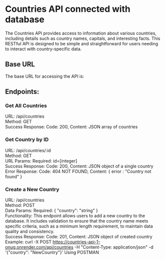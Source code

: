 
# Countries API connected with database


The Countries API provides access to information about various countries, including details such as country names, capitals, and interesting facts. This RESTful API is designed to be simple and straightforward for users needing to interact with country-specific data.

## Base URL
The base URL for accessing the API is:


## Endpoints:
### Get All Countries
URL: /api/countries  
Method: GET  
Success Response: Code: 200, Content: JSON array of countries  


### Get Country by ID
URL: /api/countries/:id  
Method: GET  
URL Params: Required: id=[integer]  
Success Response: Code: 200, Content: JSON object of a single country  
Error Response: Code: 404 NOT FOUND, Content: { error : "Country not found" }  


### Create a New Country
URL: /api/countries  
Method: POST  
Data Params: Required: { "country": "string" }  
Functionality: This endpoint allows users to add a new country to the database. It includes validation to ensure that the country name meets specific criteria, such as a minimum length requirement, to maintain data quality and consistency.  
Success Response: Code: 201, Content: JSON object of created country  
Example: curl -X POST https://countries-api-1-onug.onrender.com/api/countries -H "Content-Type: application/json" -d '{"country": "NewCountry"}'
Using POSTMAN 







